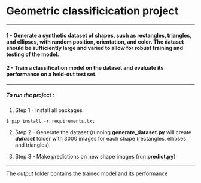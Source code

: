 # Geometric classificication project
--- 

#### 1 - Generate a synthetic dataset of shapes, such as rectangles, triangles, and ellipses, with random position, orientation, and color. The dataset should be sufficiently large and varied to allow for robust training and testing of the model.

#### 2 - Train a classification model on the dataset and evaluate its performance on a held-out test set.

---
##### To run the project : 

1. Step 1 - Install all packages
```
$ pip install -r requirements.txt
```
2. Step 2 - Generate the dataset (running **generate_dataset.py** will create **_dataset_** folder with 3000 images for each shape (rectangles, ellipses and triangles).

3. Step 3 - Make predictions on new shape images (run **predict.py**)

---

The _output_ folder contains the trained model and its performance
